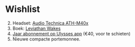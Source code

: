 # Wishlist
2. Headset: [Audio Technica ATH-M40x](https://www.bax-shop.be/nl/studio-koptelefoons/audio-technica-ath-m40x-studio-hoofdtelefoon)
3. Boek: [Leviathan Wakes](https://www.bol.com/nl/f/leviathan-wakes/9200000000681751)
4. [Jaar abonnement op Ulysses app](https://ulysses.app/pricing/) (€40, voor te schieten)
5. Nieuwe compacte portemonnee.

